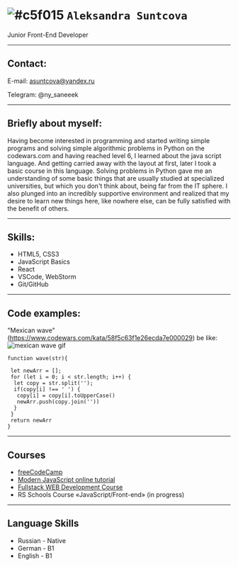 # ![#c5f015](https://via.placeholder.com/15/c5f015/000000?text=+) `Aleksandra Suntcova`
Junior Front-End Developer

---
## Contact:

E-mail: asuntcova@yandex.ru


Telegram: @ny_saneeek

---
## Briefly about myself:

Having become interested in programming and started writing simple programs and solving simple algorithmic problems in Python on the codewars.com and having reached level 6, I learned about the java script language. And getting carried away with the layout at first, later I took a basic course in this language. Solving problems in Python gave me an understanding of some basic things that are usually studied at specialized universities, but which you don't think about, being far from the IT sphere. I also plunged into an incredibly supportive environment and realized that my desire to learn new things here, like nowhere else, can be fully satisfied with the benefit of others.

---
## Skills:
* HTML5, CSS3
* JavaScript Basics
* React
* VSCode, WebStorm
* Git/GitHub

---
## Code examples:
"Mexican wave" (https://www.codewars.com/kata/58f5c63f1e26ecda7e000029) be like:
![mexican wave gif](https://c.tenor.com/qyLsxeDaauwAAAAC/busythings-mexican-wave.gif)
``` 
function wave(str){
 
 let newArr = [];
 for (let i = 0; i < str.length; i++) {
  let copy = str.split('');
  if(copy[i] !== ' ') {
   copy[i] = copy[i].toUpperCase()
   newArr.push(copy.join(''))
  }
 }
 return newArr
}
```


---
## Courses
* [freeCodeCamp](https://www.freecodecamp.org/)
* [Modern JavaScript online tutorial](https://learn.javascript.ru/)
* [Fullstack WEB Development Course](https://www.tel-ran.de/)
* RS Schools Course «JavaScript/Front-end» (in progress)

---
## Language Skills

* Russian - Native
* German - B1
* English - B1

